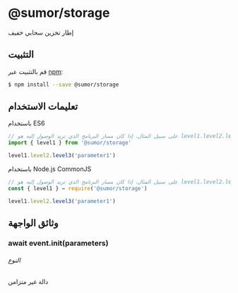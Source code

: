 # @sumor/storage

إطار تخزين سحابي خفيف

## التثبيت

قم بالتثبيت عبر [npm](https://www.npmjs.com/):

```sh
$ npm install --save @sumor/storage
```

## تعليمات الاستخدام

باستخدام ES6

```js
// على سبيل المثال، إذا كان مسار البرنامج الذي تريد الوصول إليه هو level1.level2.level3
import { level1 } from '@sumor/storage'

level1.level2.level3('parameter1')
```

باستخدام Node.js CommonJS

```js
// على سبيل المثال، إذا كان مسار البرنامج الذي تريد الوصول إليه هو level1.level2.level3
const { level1 } = require('@sumor/storage')

level1.level2.level3('parameter1')
```

## وثائق الواجهة

### await event.init(parameters)

###### النوع

دالة غير متزامن
